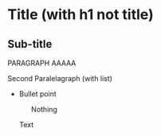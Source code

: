 <head>
<h1>Title (with h1 not title)</h1>
<h2>Sub-title</h2>
<title>TITLE</title>
</head>

<body>
<p> PARAGRAPH AAAAA</p>
<p>Second Paralelagraph (with list)
<ul>
<li>Bullet point</li>
<ol>Nothing</ol>
</p>

<p style="font-family: "Times New Roman", Times, serif;">
Text</p>

</body>
